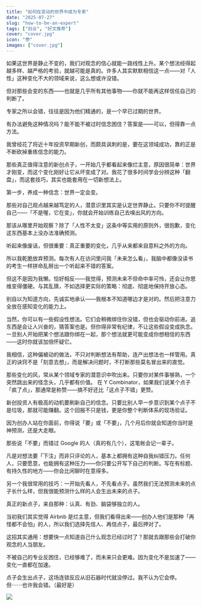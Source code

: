 ```yaml
---
title: "如何在变动的世界中成为专家"
date: "2025-07-27"
slug: "how-to-be-an-expert"
tags: ["创业", "好文推荐"]
cover: "cover.jpg"
icon: "😎"
images: ["cover.jpg"]
---
```

如果这世界是静止不变的，我们对观念的信心就能一路线性上升。某个想法经得起越多样、越严格的考验，就越可能是真的。许多人其实默默相信这一点——对「人性」这种变化不大的领域来说，这么想或许没错。



但对那些会变的东西——也就是几乎所有其他事物——你就不能再这样信任自己的判断了。



专家之所以会错，往往是因为他们精通的，是一个早已过期的世界。



有办法避免这种情况吗？能不能不被过时信念困住？答案是——可以，但得靠一点方法。



我曾经花了将近十年投资早期新创，而颇具讽刺的是，要在这领域成功，靠的正是不断砍掉重练信念的能力。



那些真正值得注意的新创点子，一开始几乎都看起来像烂主意，原因很简单：世界才刚变，而这个变化刚好让它从坏变成了对。我花了很多时间学会分辨这种「翻盘」，而这套技巧，其实也能套用在一切新想法上。



第一步，养成一种信念：世界一定会变。



那些对自己观点越来越笃定的人，潜意识里其实是认定世界静止。只要你不时提醒自己——「不是喔，它在变」，你就会开始训练自己去嗅出风的方向。



那该从哪里开始观察？除了「人性不太变」这条中等实用的原则外，很抱歉，变化这东西基本上没办法准确预测。



听起来像废话，但很重要：真正重要的变化，几乎从来都来自意料之外的方向。



所以我乾脆放弃预测。每次有人在访问里问我「未来怎么看」，我脑中都像没读书的考生一样拼命乱掰出一个听起来不错的答案。



但这不是因为我懒。恰好相反——我觉得，预测未来不但命中率可怜，还会让你思维变得僵硬。与其乱猜，不如选择更实际的策略：彻底、彻底地保持开放心态。



别自以为知道方向，先诚实地承认——我根本不知道哪边才是对的。然后把注意力全放在感知变化的能力上。



当然，你可以有一些假设性想法。它们会稍微绑住你没错，但也会驱动你前进。追东西是会让人兴奋的，猜答案也是。但你得非常有纪律，不让这些假设变成执念。
一旦别人开始把某个想法跟你绑在一起，那个想法就更可能变成你想相信的东西——这时你就该加倍怀疑它。



我相信，这种偏被动的做法，不只对判断想法有帮助，连产出想法也一样管用。真正的诀窍不是「刻意去想」，而是解决问题时，不打断那些莫名冒出来的直觉。



那些变化的风，常从某个领域专家的潜意识中吹出来。只要你对某件事够熟，一个突然跳出来的怪念头，几乎都有价值。
在 Y Combinator，如果我们说某个点子「疯了点」，那通常是称赞——搞不好还比「这点子不错」更赞。



新创投资人有极高的动机要刷新自己的信念。只要比别人早一步意识到某个点子不是垃圾，那就可能赚翻。这个回报不只是钱，更是你整个判断体系的现场验证。



因为创办人站在你面前，你得说「要」或「不要」，几个月后你就会知道你当时是神预测，还是大走眼。



那些说「不要」而错过 Google 的人（真的有几个），这笔帐会记一辈子。



凡是对想法要「下注」而非只评论的人，基本上都拥有这种自我纠错压力。任何人，只要愿意，也能拥有这种压力——你只要公开写下自己的判断。写在有标题、有持久性的地方——你会比闲聊时在意得多。



另一个我很常用的技巧：一开始先看人，不先看点子。虽然我们无法预测未来的点子长什么样，但我很能预测什么样的人会生出未来的点子。



真正的新点子，来自那种：认真、有劲、脑袋够独立的人。



当初我们其实觉得 Airbnb 是烂主意，但我们看得出来——创办人他们是那种「再怪都不会怕」的人，所以我们选择先信人、再信点子，最后押对了。



这招其实通用：想要快一点知道自己什么观念已经过时了？那就去跟那些会打破你观念的人当朋友。



不被自己的专业反困住，已经够难了，而未来只会更难。因为变化不是加速了——变化一直都在加速。



点子会生出点子，这场连锁反应从旧石器时代就没停过。我不认为它会停。
但⋯⋯也许我会错。（最好是）




![](https://prod-files-secure.s3.us-west-2.amazonaws.com/112d0858-5090-4d34-a606-b75eb8d65fd2/46476355-9cf3-4e99-9b7a-3531bc426380/1000202064.png?X-Amz-Algorithm=AWS4-HMAC-SHA256&X-Amz-Content-Sha256=UNSIGNED-PAYLOAD&X-Amz-Credential=ASIAZI2LB466QAOI3AH2%2F20250929%2Fus-west-2%2Fs3%2Faws4_request&X-Amz-Date=20250929T204356Z&X-Amz-Expires=3600&X-Amz-Security-Token=IQoJb3JpZ2luX2VjEFAaCXVzLXdlc3QtMiJIMEYCIQC1V8wmlq%2FV2DXpFZq6CWEA7L2jfNoptFNdtN92%2B2bURQIhAOwlik9zfG4IV5g0vNhraB09giKAKjf2sLPogeSLbvC6KogECNn%2F%2F%2F%2F%2F%2F%2F%2F%2F%2FwEQABoMNjM3NDIzMTgzODA1IgwQOPvLmR46ZAl%2BCdIq3AOYgqw%2Fn7Dmdy2sugYu38E1CLSya1sqOA2Klup0S%2B5eRyeNOJPRCQU%2Fw%2F1IW04H7q%2FEjXulmyLoToCxsRBh%2BNvLR2VNUGoVVQ4PqgcN534ZxcRcTsBzVmtkRTjetcJoKAI1ZF2Zwg5ZyXkS3TVI7hX089PtHOk3Mo2jw5Nw0bF5rjevDv%2FNVvtnKS%2BjBpNaxmKO3V4uCd%2BpANxWN%2BSlymWNdq27s1il844B%2B%2B%2F2oV%2FuJ%2BDXMfci%2BJZxjkz5JdhHRkUaAIWoCPV7SEi7RuewC%2FicGo0Spq46A9oLG9dIJwmYylJvRsW70Eca8cDNikI%2FxfPu0jsulk%2BVa8UiBvxiCWbeEr0v9Sducv7p0HhdYpLLJN%2FkGjFSXS2%2F4w8Zf%2B9MCq5TCL%2B7xvPfUQBz2faNjlMxGpXGGirArk%2F%2B4muZXxe6AA8YffCxR%2FxGdY6gAUA8ghHCsTikKEIDrIhKv1IXy5AReGBEPayNMnCrwlOOY1FYvq4xl%2BZymqKEfT3yKAXNQX%2Bzptb2v%2BXfKQiu72INNMoVQmazdiVUJh6aLXMFrdIkZyRO7l%2FoTex6zk9gD5SINgEyLnN%2BHepFzlSJxfm0DTudpEpEnU2T4JRqQYAp7qHrQB5NgPB1S%2B6xouhpWjDg1OrGBjqkAUqiGg8Y6R42Z8f2qag59ugyouS%2BOUCj0W2GIFJmDDGy59hrI0p5A7aHwWkzqg4LU42Xqp2mBjjevRlpKeK9AJRj0cpAL7fW8FhniAIrYfDg49ltxyuAOnqGs3avf3AMAdestmkNpD010fQgMFO5xyhWcaoj0jJNUbnzPZGb5YzkiwkxkbqXdpHz7e7YPB0NYvVCwecy%2BLj2tYDNhvWZUZaJR111&X-Amz-Signature=b97ac4016e8ffce598883cf6b0049d22d282506e2cdf978eeafc56e8e0253feb&X-Amz-SignedHeaders=host&x-amz-checksum-mode=ENABLED&x-id=GetObject)

